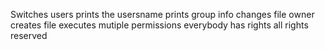Switches users
prints the usersname
prints group info
changes file owner
creates file
executes
mutiple permissions
everybody has rights
all rights reserved
